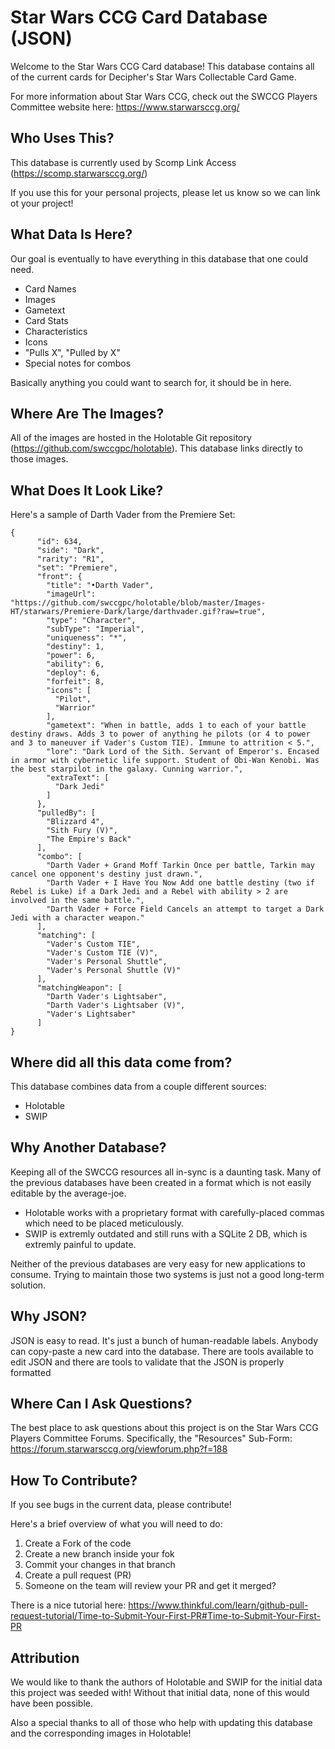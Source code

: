# Star Wars CCG Card Database  (JSON)
Welcome to the Star Wars CCG Card database! This database contains all of the current cards for Decipher's Star Wars Collectable Card Game.

For more information about Star Wars CCG, check out the SWCCG Players Committee website here: https://www.starwarsccg.org/


## Who Uses This?
This database is currently used by Scomp Link Access (https://scomp.starwarsccg.org/)

If you use this for your personal projects, please let us know so we can link ot your project!


## What Data Is Here?
Our goal is eventually to have everything in this database that one could need.
- Card Names
- Images
- Gametext
- Card Stats
- Characteristics
- Icons
- "Pulls X", "Pulled by X"
- Special notes for combos

Basically anything you could want to search for, it should be in here.


## Where Are The Images?
All of the images are hosted in the Holotable Git repository (https://github.com/swccgpc/holotable). This database links directly to those images.


## What Does It Look Like?
Here's a sample of Darth Vader from the Premiere Set:
```
{
      "id": 634,
      "side": "Dark",
      "rarity": "R1",
      "set": "Premiere",
      "front": {
        "title": "•Darth Vader",
        "imageUrl": "https://github.com/swccgpc/holotable/blob/master/Images-HT/starwars/Premiere-Dark/large/darthvader.gif?raw=true",
        "type": "Character",
        "subType": "Imperial",
        "uniqueness": "*",
        "destiny": 1,
        "power": 6,
        "ability": 6,
        "deploy": 6,
        "forfeit": 8,
        "icons": [
          "Pilot",
          "Warrior"
        ],
        "gametext": "When in battle, adds 1 to each of your battle destiny draws. Adds 3 to power of anything he pilots (or 4 to power and 3 to maneuver if Vader's Custom TIE). Immune to attrition < 5.",
        "lore": "Dark Lord of the Sith. Servant of Emperor's. Encased in armor with cybernetic life support. Student of Obi-Wan Kenobi. Was the best starpilot in the galaxy. Cunning warrior.",
        "extraText": [
          "Dark Jedi"
        ]
      },
      "pulledBy": [
        "Blizzard 4",
        "Sith Fury (V)",
        "The Empire's Back"
      ],
      "combo": [
        "Darth Vader + Grand Moff Tarkin Once per battle, Tarkin may cancel one opponent's destiny just drawn.",
        "Darth Vader + I Have You Now Add one battle destiny (two if Rebel is Luke) if a Dark Jedi and a Rebel with ability > 2 are involved in the same battle.",
        "Darth Vader + Force Field Cancels an attempt to target a Dark Jedi with a character weapon."
      ],
      "matching": [
        "Vader's Custom TIE",
        "Vader's Custom TIE (V)",
        "Vader's Personal Shuttle",
        "Vader's Personal Shuttle (V)"
      ],
      "matchingWeapon": [
        "Darth Vader's Lightsaber",
        "Darth Vader's Lightsaber (V)",
        "Vader's Lightsaber"
      ]
}
```


## Where did all this data come from?
This database combines data from a couple different sources:
- Holotable
- SWIP


## Why Another Database?
Keeping all of the SWCCG resources all in-sync is a daunting task. Many of the previous databases have been created in a format which is not easily editable by the average-joe.  
- Holotable works with a proprietary format with carefully-placed commas which need to be placed meticulously.  
- SWIP is extremly outdated and still runs with a SQLite 2 DB, which is extremly painful to update.

Neither of the previous databases are very easy for new applications to consume. Trying to maintain those two systems is just not a good long-term solution. 


## Why JSON?
JSON is easy to read.  It's just a bunch of human-readable labels. Anybody can copy-paste a new card into the database. There are tools available to edit JSON and there are tools to validate that the JSON is properly formatted


## Where Can I Ask Questions?
The best place to ask questions about this project is on the Star Wars CCG Players Committee Forums. Specifically, the "Resources" Sub-Form: https://forum.starwarsccg.org/viewforum.php?f=188


## How To Contribute?
If you see bugs in the current data, please contribute!

Here's a brief overview of what you will need to do:
1. Create a Fork of the code
2. Create a new branch inside your fok
3. Commit your changes in that branch
4. Create a pull request (PR)
5. Someone on the team will review your PR and get it merged?

There is a nice tutorial here:
https://www.thinkful.com/learn/github-pull-request-tutorial/Time-to-Submit-Your-First-PR#Time-to-Submit-Your-First-PR


## Attribution
We would like to thank the authors of Holotable and SWIP for the initial data this project was seeded with! Without that initial data, none of this would have been possible.

Also a special thanks to all of those who help with updating this database and the corresponding images in Holotable!

